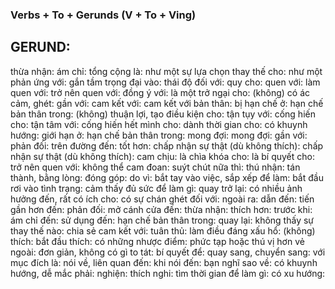 ### Verbs + To + Gerunds (V + To + Ving) 
## GERUND: 

thừa nhận: 
ám chỉ: 
tổng cộng là: 
như một sự lựa chọn thay thế cho: 
như một phản ứng với: 
gắn tầm trọng đại vào: 
thái độ đối với: 
quy cho: 
quen với: 
làm quen với: 
trở nên quen với: 
đồng ý với: 
là một trở ngại cho: 
(không) có ác cảm, ghét: 
gần với: 
cam kết với: 
cam kết với bản thân: 
bị hạn chế ở: 
hạn chế bản thân trong: 
(không) thuận lợi, tạo điều kiện cho: 
tận tụy với: 
cống hiến cho: 
tận tâm với: 
cống hiến hết mình cho: 
dành thời gian cho: 
có khuynh hướng: 
giới hạn ở: 
hạn chế bản thân trong: 
mong đợi: 
mong đợi: 
gần với: 
phản đối: 
trên đường đến: 
tốt hơn: 
chấp nhận sự thật (dù không thích): 
chấp nhận sự thật (dù không thích): 
cam chịu: 
là chìa khóa cho: 
là bí quyết cho: 
trở nên quen với: 
không thể cam đoan: 
suýt chút nữa thì: 
thú nhận: 
tán thành, bằng lòng: 
đóng góp: 
do vì: 
bắt tay vào việc, sắp xếp để làm: 
bắt đầu rơi vào tình trạng: 
cảm thấy đủ sức để làm gì: 
quay trở lại: 
có nhiều ảnh hưởng đến, rất có ích cho: 
có sự chán ghét đối với: 
ngoài ra: 
dẫn đến: 
tiến gần hơn đến: 
phản đối: 
mở cánh cửa đến: 
thừa nhận: 
thích hơn: 
trước khi: 
ám chỉ đến: 
sử dụng đến: 
hạn chế bản thân trong: 
quay lại: 
không thấy sự thay thế nào: 
chia sẻ cam kết với: 
tuân thủ: 
làm điều đáng xấu hổ: 
(không) thích: 
bắt đầu thích: 
có những nhược điểm: 
phức tạp hoặc thú vị hơn vẻ ngoài: 
đơn giản, không có gì to tát: 
bí quyết để: 
quay sang, chuyển sang: 
với mục đích là: 
nói về, liên quan đến: 
khi nói đến: 
bạn nghĩ sao về: 
có khuynh hướng, dễ mắc phải: 
nghiện: 
thích nghi:
tìm thời gian để làm gì: 
có xu hướng: 